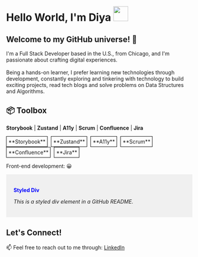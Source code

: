 

# Hello World, I'm Diya <img src="https://media.giphy.com/media/l3q2K5jinAlChoCLS/giphy.gif" width="40">
## Welcome to my GitHub universe! 🚀
I'm a Full Stack Developer based in the U.S., from Chicago, and I'm passionate about crafting digital experiences.<br />
<br />Being a hands-on learner, I prefer learning new technologies through development, constantly exploring and tinkering with technology to build exciting projects, read tech blogs and solve problems on Data Structures and Algorithms.

## 📦 Toolbox
**Storybook** | **Zustand** | **A11y** | **Scrum** | **Confluence** | **Jira**
<div style="display: inline-block; border: 1px solid black; padding: 5px; margin-right: 5px;">**Storybook**</div>
<div style="display: inline-block; border: 1px solid black; padding: 5px; margin-right: 5px;">**Zustand**</div>
<div style="display: inline-block; border: 1px solid black; padding: 5px; margin-right: 5px;">**A11y**</div>
<div style="display: inline-block; border: 1px solid black; padding: 5px; margin-right: 5px;">**Scrum**</div>
<div style="display: inline-block; border: 1px solid black; padding: 5px; margin-right: 5px;">**Confluence**</div>
<div style="display: inline-block; border: 1px solid black; padding: 5px; margin-right: 5px;">**Jira**</div>



Front-end development: :grinning:
<div style="background-color: #f0f0f0; padding: 20px;">
  <p style="color: blue; font-weight: bold;">Styled Div</p>
  <p style="font-style: italic;">This is a styled div element in a GitHub README.</p>
</div>


## Let's Connect!

📫 Feel free to reach out to me through: [LinkedIn](https://www.linkedin.com/in/diya-shibu-1a9s9d7f)

<!--
**dshibu2/dshibu2** is a ✨ _special_ ✨ repository because its `README.md` (this file) appears on your GitHub profile.

Here are some ideas to get you started:

- 🔭 I’m currently working on ...
- 🌱 I’m currently learning ...
- 👯 I’m looking to collaborate on ...
- 🤔 I’m looking for help with ...
- 💬 Ask me about ...
- 📫 How to reach me: ...
- 😄 Pronouns: ...
- ⚡ Fun fact: ...
-->
